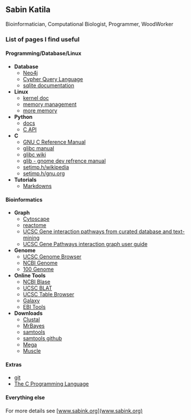 ## Sabin Katila

Bioinformatician, Computational Biologist, Programmer, WoodWorker

### List of pages I find useful



#### Programming/Database/Linux

- **Database**
	* [Neo4j](https://neo4j.com/)
	* [Cypher Query Language](https://neo4j.com/developer/cypher-query-language/)
	* [sqlite documentation](https://www.sqlite.org/docs.html)
- **Linux**
	* [kernel doc](https://www.kernel.org/doc/)
	* [memory management](https://www.kernel.org/doc/Documentation/sysctl/vm.txt)
	* [more memory](https://www.kernel.org/doc/html/latest/admin-guide/mm/index.html)
- **Python**
	* [docs](https://docs.python.org/3/)
	* [C API](https://docs.python.org/3/c-api/index.html)
- **C**
	* [GNU C Reference Manual](https://www.gnu.org/software/gnu-c-manual/gnu-c-manual.html)
	* [glibc manual](https://www.gnu.org/software/libc/documentation.html)
	* [glibc wiki](https://sourceware.org/glibc/wiki/HomePage)
	* [glib - gnome dev refrence manual](https://developer.gnome.org/glib/)
	* [setjmp.h/wikipedia](https://en.wikipedia.org/wiki/Setjmp.h)
	* [setjmp.h/gnu.org](http://www.gnu.org/software/libc/manual/html_node/Longjmp-in-Handler.html)
- **Tutorials**
	* [Markdowns](https://guides.github.com/features/mastering-markdown/)

#### Bioinformatics
- **Graph**
	* [Cytoscape](https://cytoscape.org/what_is_cytoscape.html)
	* [reactome](https://reactome.org/download-data)
	* [UCSC Gene interaction pathways from curated database and text-mining](https://genome.ucsc.edu/cgi-bin/hgGeneGraph?gene=BRCA1&1=OK&supportLevel=text&geneCount=25)
	* [UCSC Gene Pathways interaction graph user guide](http://genome.ucsc.edu/goldenpath/help/hgGeneGraph.html#configure)
- **Genome**
	* [UCSC Genome Browser](http://genome.ucsc.edu/cgi-bin/hgGateway)
	* [NCBI Genome](https://www.ncbi.nlm.nih.gov/genome)
	* [100 Genome](http://www.internationalgenome.org/category/alignment/)
- **Online Tools**
	* [NCBI Blase](https://blast.ncbi.nlm.nih.gov/Blast.cgi)
	* [UCSC BLAT](https://genome.ucsc.edu/cgi-bin/hgBlat?command=start)
	* [UCSC Table Browser](https://genome.ucsc.edu/cgi-bin/hgTables?hgsid=699188795_T7skWF75Qi4NZmpjNu9euSdVi0s0)
	* [Galaxy](https://usegalaxy.org/)
	* [EBI Tools](https://www.ebi.ac.uk/services)
- **Downloads**
	* [Clustal](http://www.clustal.org/)
	* [MrBayes](https://github.com/NBISweden/MrBayes)
	* [samtools](http://www.htslib.org/)
	* [samtools github](https://github.com/samtools/samtools)
	* [Mega](https://www.megasoftware.net/)
	* [Muscle]()
#### Extras
* [git](https://git-scm.com/book/en/v2)
* [The C Programming Language](https://en.wikipedia.org/wiki/The_C_Programming_Language)



#### Everything else

For more details see [www.sabink.org](www.sabink.org)
